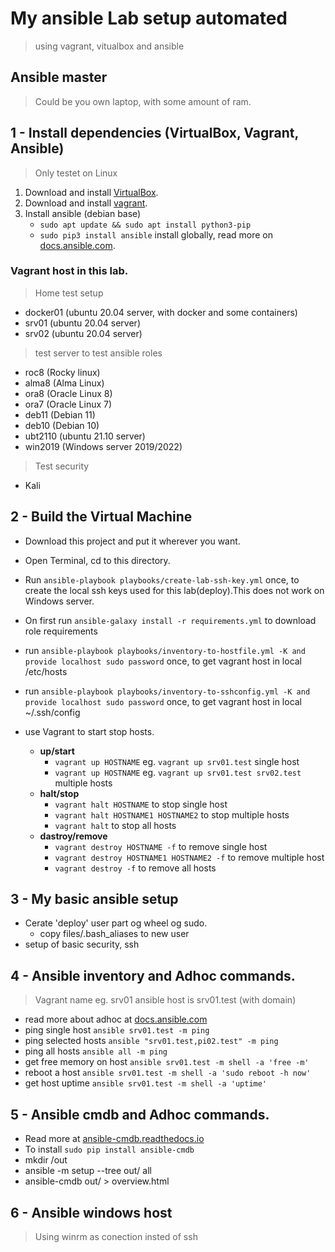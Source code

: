 # My ansible Lab setup automated
>using vagrant, vitualbox and ansible

## Ansible master
> Could be you own laptop, with some amount of ram. 

## 1 - Install dependencies (VirtualBox, Vagrant, Ansible)
> Only testet on Linux
1. Download and install [VirtualBox](https://www.virtualbox.org/wiki/Downloads).
2. Download and install [vagrant](https://www.vagrantup.com/downloads).
3. Install ansible (debian base)
   - `sudo apt update && sudo apt install python3-pip`
   - `sudo pip3 install ansible` install globally, read more on [docs.ansible.com](https://docs.ansible.com/ansible/latest/installation_guide/intro_installation.html).


### Vagrant host in this lab.
>Home test setup 
* docker01 (ubuntu 20.04 server, with docker and some containers)
* srv01 (ubuntu 20.04 server)
* srv02 (ubuntu 20.04 server)
>test server to test ansible roles
* roc8 (Rocky linux)
* alma8 (Alma Linux)
* ora8 (Oracle Linux 8)
* ora7 (Oracle Linux 7)
* deb11 (Debian 11)
* deb10 (Debian 10)
* ubt2110 (ubuntu 21.10 server)
* win2019 (Windows server 2019/2022)
> Test security
* Kali


## 2 - Build the Virtual Machine
* Download this project and put it wherever you want.
* Open Terminal, cd to this directory.
*  Run `ansible-playbook playbooks/create-lab-ssh-key.yml` once, to create the local ssh keys used for this lab(deploy).This does not work on Windows server. 
* On first run `ansible-galaxy install -r requirements.yml` to download role requirements
* run `ansible-playbook playbooks/inventory-to-hostfile.yml -K and provide localhost sudo password` once, to get vagrant host in local /etc/hosts 
* run `ansible-playbook playbooks/inventory-to-sshconfig.yml -K and provide localhost sudo password` once, to get vagrant host in local ~/.ssh/config 

* use Vagrant to start stop hosts.
  * **up/start**
    * `vagrant up HOSTNAME` eg. `vagrant up srv01.test` single host
    * `vagrant up HOSTNAME` eg. `vagrant up srv01.test srv02.test` multiple hosts
  * **halt/stop**
    * `vagrant halt HOSTNAME` to stop single host
    * `vagrant halt HOSTNAME1 HOSTNAME2` to stop multiple hosts
    * `vagrant halt` to stop all hosts
  * **dastroy/remove**
    * `vagrant destroy HOSTNAME -f` to remove single host
    * `vagrant destroy HOSTNAME1 HOSTNAME2 -f` to remove multiple host
    * `vagrant destroy -f` to remove all hosts

## 3 - My basic ansible setup 
* Cerate 'deploy' user part og wheel og sudo. 
  - copy files/.bash_aliases to new user 
* setup of basic security, ssh

## 4 - Ansible inventory and Adhoc commands.
> Vagrant name eg. srv01 ansible host is srv01.test (with domain)
* read more about adhoc at [docs.ansible.com](https://docs.ansible.com/ansible/latest/user_guide/intro_adhoc.html)
* ping single host `ansible srv01.test -m ping`
* ping selected hosts `ansible "srv01.test,pi02.test" -m ping `
* ping all hosts `ansible all -m ping`
* get free memory on host `ansible srv01.test -m shell -a 'free -m'`
* reboot a host `ansible srv01.test -m shell -a 'sudo reboot -h now'`
* get host uptime `ansible srv01.test -m shell -a 'uptime'`

## 5 - Ansible cmdb and Adhoc commands.
* Read more at [ansible-cmdb.readthedocs.io](https://ansible-cmdb.readthedocs.io/en/latest/installation/)
* To install `sudo pip install ansible-cmdb`
* mkdir /out
* ansible -m setup --tree out/ all
* ansible-cmdb out/ > overview.html

## 6 - Ansible windows host
> Using winrm as conection insted of ssh 








